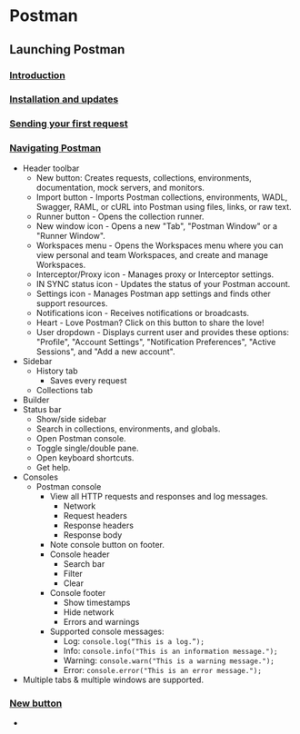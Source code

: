 # Postman

## Launching Postman

### [Introduction](https://learning.postman.com/docs/postman/launching-postman/introduction/)

### [Installation and updates](https://learning.postman.com/docs/postman/launching-postman/installation-and-updates/)

### [Sending your first request](https://learning.postman.com/docs/postman/launching-postman/sending-the-first-request/)

### [Navigating Postman](https://learning.postman.com/docs/postman/launching-postman/navigating-postman/)

- Header toolbar
  - New button: Creates requests, collections, environments, documentation, mock servers, and monitors.
  - Import button - Imports Postman collections, environments, WADL, Swagger, RAML, or cURL into Postman using files, links, or raw text.
  - Runner button - Opens the collection runner.
  - New window icon - Opens a new "Tab", "Postman Window" or a "Runner Window".
  - Workspaces menu - Opens the Workspaces menu where you can view personal and team Workspaces, and create and manage Workspaces.
  - Interceptor/Proxy icon - Manages proxy or Interceptor settings.
  - IN SYNC status icon - Updates the status of your Postman account.
  - Settings icon - Manages Postman app settings and finds other support resources.
  - Notifications icon - Receives notifications or broadcasts.
  - Heart - Love Postman? Click on this button to share the love!
  - User dropdown - Displays current user and provides these options: "Profile", "Account Settings", "Notification Preferences", "Active Sessions", and "Add a new account".
- Sidebar
  - History tab
    - Saves every request
  - Collections tab
- Builder
- Status bar
  - Show/side sidebar
  - Search in collections, environments, and globals.
  - Open Postman console.
  - Toggle single/double pane.
  - Open keyboard shortcuts.
  - Get help.
- Consoles
  - Postman console
    - View all HTTP requests and responses and log messages.
      - Network
      - Request headers
      - Response headers
      - Response body
    - Note console button on footer.
    - Console header
      - Search bar
      - Filter
      - Clear
    - Console footer
      - Show timestamps
      - Hide network
      - Errors and warnings
    - Supported console messages:
      - Log: `console.log(“This is a log.”);`
      - Info: `console.info("This is an information message.");`
      - Warning: `console.warn("This is a warning message.");`
      - Error: `console.error("This is an error message.");`
- Multiple tabs & multiple windows are supported.

### [New button](https://learning.postman.com/docs/postman/launching-postman/newbutton/)

-
